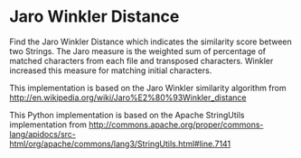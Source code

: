 # Jaro Winkler Distance
Find the Jaro Winkler Distance which indicates the similarity score between two Strings. The Jaro measure is the weighted sum of percentage of matched characters from each file and transposed characters. Winkler increased this measure for matching initial characters.

This implementation is based on the Jaro Winkler similarity algorithm from
    http://en.wikipedia.org/wiki/Jaro%E2%80%93Winkler_distance

This Python implementation is based on the Apache StringUtils implementation from
    http://commons.apache.org/proper/commons-lang/apidocs/src-html/org/apache/commons/lang3/StringUtils.html#line.7141
